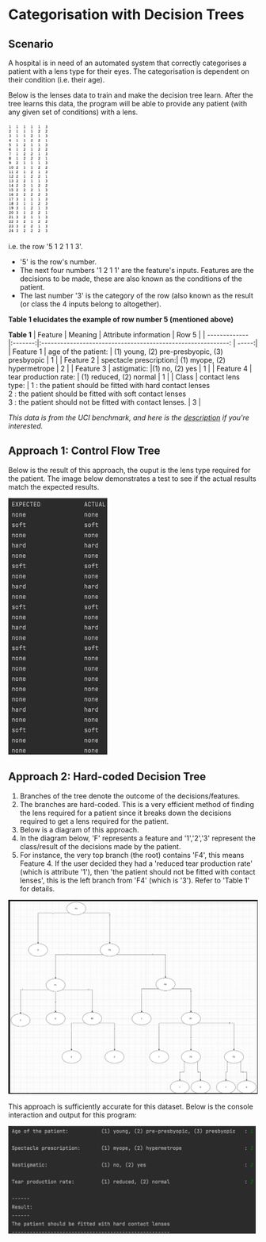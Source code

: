 # Categorisation with Decision Trees

## Scenario
 
A hospital is in need of an automated system that correctly categorises a patient with a lens type for their eyes. The categorisation is dependent on their condition (i.e. their age). 

 Below is the lenses data to train and make the decision tree learn. After the tree learns this data, the program will be able to provide any patient (with any given set of conditions) with a lens.

  <img src="README_Images/LenseData.png" heigh=140 width=80>

  i.e. the row '5  1  2  1  1  3'.
- '5' is the row's number.
- The next four numbers '1  2  1  1' are the feature's inputs. Features are the decisions to be made, these are also known as the conditions of the patient.
- The last number '3' is the category of the row (also known as the result (or class the 4 inputs belong to altogether).

**Table 1 elucidates the example of row number 5 (mentioned above)**

**Table 1**
| Feature        | Meaning |                        Attribute information                 | Row 5 |
| -------------  |:-------:|:-----------------------------------------------------------: | -----:|
| Feature 1      | age of the patient:    | (1) young, (2) pre-presbyopic, (3) presbyopic |   1   |
| Feature 2      | spectacle prescription:|  (1) myope, (2) hypermetrope                  |   2   |
| Feature 3      | astigmatic:            |(1) no, (2) yes                                |   1   |
| Feature 4      | tear production rate:  |  (1) reduced, (2) normal                      |   1   |
| Class          | contact lens type:     |  1 : the patient should be fitted with hard contact lenses<br/>2 : the patient should be fitted with soft contact lenses<br/>3 : the patient should not be fitted with contact lenses.                      |   3   |

_This data is from the UCI benchmark, and here is the [description](https://archive.ics.uci.edu/ml/datasets/lenses "Lense Data Description") if you're interested._


## Approach 1: Control Flow Tree

Below is the result of this approach, the ouput is the lens type required for the patient. The image below demonstrates a test to see if the actual results match the expected results.

<img src="README_Images/ApplicationControlFlowTree.png" heigh=200 width=200>

## Approach 2: Hard-coded Decision Tree

1. Branches of the tree denote the outcome of the decisions/features.
2. The branches are hard-coded. This is a very efficient method of finding the lens required for a patient since it breaks down the decisions required to get a lens required for the patient.
3. Below is a diagram of this approach.
4. In the diagram below, 'F' represents a feature and '1','2','3' represent the class/result of the decisions made by the patient.
5. For instance, the very top branch (the root) contains 'F4', this means Feature 4. If the user decided they had a 'reduced tear production rate' (which is attribute '1'), then 'the patient should not be fitted with contact lenses', this is the left branch from 'F4' (which is '3'). Refer to 'Table 1' for details. 

<img src="README_Images/HardCodedTreeDiagram.png" heigh=700 width=700>

This approach is sufficiently accurate for this dataset.
Below is the console interaction and output for this program:

<img src="README_Images/ApplicationHardCodedTree.png" heigh=500 width=500>
